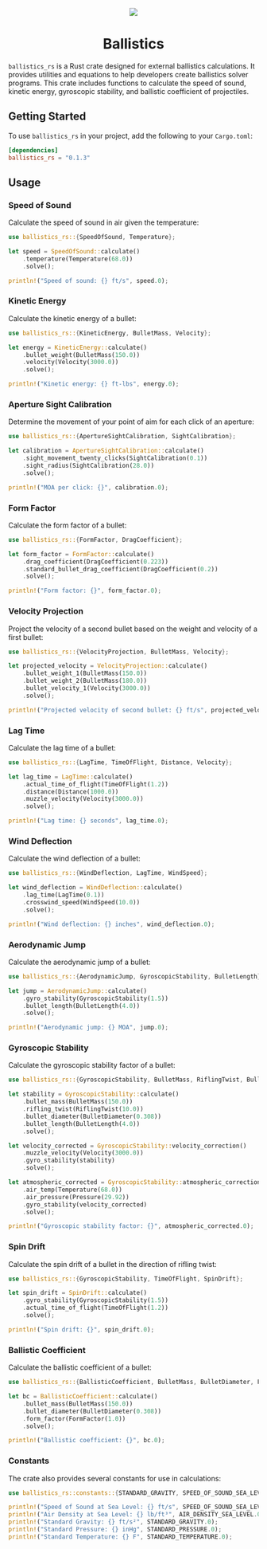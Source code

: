 <p align="center">
  <img src="https://ik.imagekit.io/xbkhabiqcy9/img/rustacean_HVroA1Aw0.png?updatedAt=1725704970530" />
</p>
<h1 align="center">Ballistics</h1>

`ballistics_rs` is a Rust crate designed for external ballistics calculations. It provides utilities and equations to help developers create ballistics solver programs. This crate includes functions to calculate the speed of sound, kinetic energy, gyroscopic stability, and ballistic coefficient of projectiles.


## Getting Started

To use `ballistics_rs` in your project, add the following to your `Cargo.toml`:

```toml
[dependencies]
ballistics_rs = "0.1.3"
```

## Usage

### Speed of Sound

Calculate the speed of sound in air given the temperature:

```rust
use ballistics_rs::{SpeedOfSound, Temperature};

let speed = SpeedOfSound::calculate()
    .temperature(Temperature(68.0))
    .solve();

println!("Speed of sound: {} ft/s", speed.0);
```

### Kinetic Energy

Calculate the kinetic energy of a bullet:

```rust
use ballistics_rs::{KineticEnergy, BulletMass, Velocity};

let energy = KineticEnergy::calculate()
    .bullet_weight(BulletMass(150.0))
    .velocity(Velocity(3000.0))
    .solve();

println!("Kinetic energy: {} ft-lbs", energy.0);
```

### Aperture Sight Calibration

Determine the movement of your point of aim for each click of an aperture:

```rust
use ballistics_rs::{ApertureSightCalibration, SightCalibration};

let calibration = ApertureSightCalibration::calculate()
    .sight_movement_twenty_clicks(SightCalibration(0.1))
    .sight_radius(SightCalibration(28.0))
    .solve();

println!("MOA per click: {}", calibration.0);
```

### Form Factor

Calculate the form factor of a bullet:

```rust
use ballistics_rs::{FormFactor, DragCoefficient};

let form_factor = FormFactor::calculate()
    .drag_coefficient(DragCoefficient(0.223))
    .standard_bullet_drag_coefficient(DragCoefficient(0.2))
    .solve();

println!("Form factor: {}", form_factor.0);
```

### Velocity Projection

Project the velocity of a second bullet based on the weight and velocity of a first bullet:

```rust
use ballistics_rs::{VelocityProjection, BulletMass, Velocity};

let projected_velocity = VelocityProjection::calculate()
    .bullet_weight_1(BulletMass(150.0))
    .bullet_weight_2(BulletMass(180.0))
    .bullet_velocity_1(Velocity(3000.0))
    .solve();

println!("Projected velocity of second bullet: {} ft/s", projected_velocity.0);
```

### Lag Time

Calculate the lag time of a bullet:

```rust
use ballistics_rs::{LagTime, TimeOfFlight, Distance, Velocity};

let lag_time = LagTime::calculate()
    .actual_time_of_flight(TimeOfFlight(1.2))
    .distance(Distance(1000.0))
    .muzzle_velocity(Velocity(3000.0))
    .solve();

println!("Lag time: {} seconds", lag_time.0);
```

### Wind Deflection

Calculate the wind deflection of a bullet:

```rust
use ballistics_rs::{WindDeflection, LagTime, WindSpeed};

let wind_deflection = WindDeflection::calculate()
    .lag_time(LagTime(0.1))
    .crosswind_speed(WindSpeed(10.0))
    .solve();

println!("Wind deflection: {} inches", wind_deflection.0);
```

### Aerodynamic Jump

Calculate the aerodynamic jump of a bullet:

```rust
use ballistics_rs::{AerodynamicJump, GyroscopicStability, BulletLength};

let jump = AerodynamicJump::calculate()
    .gyro_stability(GyroscopicStability(1.5))
    .bullet_length(BulletLength(4.0))
    .solve();

println!("Aerodynamic jump: {} MOA", jump.0);
```

### Gyroscopic Stability

Calculate the gyroscopic stability factor of a bullet:

```rust
use ballistics_rs::{GyroscopicStability, BulletMass, RiflingTwist, BulletDiameter, BulletLength, Velocity, Temperature, Pressure};

let stability = GyroscopicStability::calculate()
    .bullet_mass(BulletMass(150.0))
    .rifling_twist(RiflingTwist(10.0))
    .bullet_diameter(BulletDiameter(0.308))
    .bullet_length(BulletLength(4.0))
    .solve();

let velocity_corrected = GyroscopicStability::velocity_correction()
    .muzzle_velocity(Velocity(3000.0))
    .gyro_stability(stability)
    .solve();

let atmospheric_corrected = GyroscopicStability::atmospheric_correction()
    .air_temp(Temperature(68.0))
    .air_pressure(Pressure(29.92))
    .gyro_stability(velocity_corrected)
    .solve();

println!("Gyroscopic stability factor: {}", atmospheric_corrected.0);
```

### Spin Drift

Calculate the spin drift of a bullet in the direction of rifling twist:

```rust
use ballistics_rs::{GyroscopicStability, TimeOfFlight, SpinDrift};

let spin_drift = SpinDrift::calculate()
    .gyro_stability(GyroscopicStability(1.5))
    .actual_time_of_flight(TimeOfFlight(1.2))
    .solve();

println!("Spin drift: {}", spin_drift.0);
```

### Ballistic Coefficient

Calculate the ballistic coefficient of a bullet:

```rust
use ballistics_rs::{BallisticCoefficient, BulletMass, BulletDiameter, FormFactor};

let bc = BallisticCoefficient::calculate()
    .bullet_mass(BulletMass(150.0))
    .bullet_diameter(BulletDiameter(0.308))
    .form_factor(FormFactor(1.0))
    .solve();

println!("Ballistic coefficient: {}", bc.0);
```

### Constants

The crate also provides several constants for use in calculations:

```rust
use ballistics_rs::constants::{STANDARD_GRAVITY, SPEED_OF_SOUND_SEA_LEVEL, AIR_DENSITY_SEA_LEVEL, STANDARD_PRESSURE, STANDARD_TEMPERATURE};

println!("Speed of Sound at Sea Level: {} ft/s", SPEED_OF_SOUND_SEA_LEVEL.0);
println!("Air Density at Sea Level: {} lb/ft³", AIR_DENSITY_SEA_LEVEL.0);
println!("Standard Gravity: {} ft/s²", STANDARD_GRAVITY.0);
println!("Standard Pressure: {} inHg", STANDARD_PRESSURE.0);
println!("Standard Temperature: {} F", STANDARD_TEMPERATURE.0);
```
